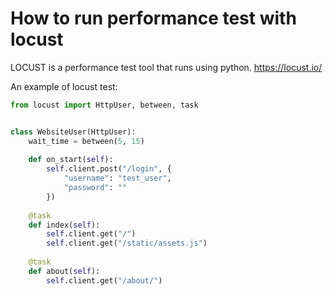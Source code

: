 # How to run performance test with locust

LOCUST is a performance test tool that runs using python.
https://locust.io/

An example of locust test:

```python
from locust import HttpUser, between, task


class WebsiteUser(HttpUser):
    wait_time = between(5, 15)
    
    def on_start(self):
        self.client.post("/login", {
            "username": "test_user",
            "password": ""
        })
    
    @task
    def index(self):
        self.client.get("/")
        self.client.get("/static/assets.js")
        
    @task
    def about(self):
        self.client.get("/about/")
```